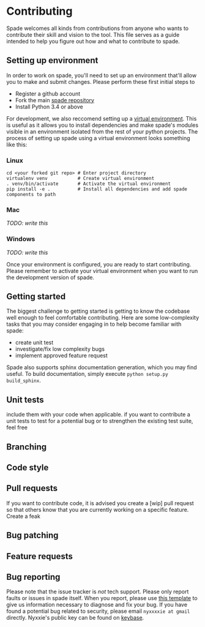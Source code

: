 # Contributing
Spade welcomes all kinds from contributions from anyone who wants to
contribute their skill and vision to the tool.  This file serves as a guide
intended to help you figure out how and what to contribute to spade.

## Setting up environment
In order to work on spade, you'll need to set up an environment that'll allow
you to make and submit changes.  Please perform these first initial steps to
  * Register a github account
  * Fork the main [spade repository][1]
  * Install Python 3.4 or above

For development, we also reccomend setting up a [virtual environment][2].  This
is useful as it allows you to install dependencies and make spade's modules
visible in an environment isolated from the rest of your python projects.  The
process of setting up spade using a virtual environment looks something like
this:

### Linux
```shell
cd <your forked git repo> # Enter project directory
virtualenv venv           # Create virtual environment
. venv/bin/activate       # Activate the virtual environment
pip install -e .          # Install all dependencies and add spade components to path
```

### Mac
*TODO: write this*

### Windows
*TODO: write this*

Once your environment is configured, you are ready to start contributing.
Please remember to activate your virtual environment when you want to run
the development version of spade.

## Getting started
The biggest challenge to getting started is getting to know the codebase well
enough to feel comfortable contributing.  Here are some low-complexity tasks
that you may consider engaging in to help become familiar with spade:
  * create unit test
  * investigate/fix low complexity bugs
  * implement approved feature request

Spade also supports sphinx documentation generation, which you may find useful.
To build documentation, simply execute `python setup.py build_sphinx`.

## Unit tests
include them with your code when applicable.  if you want to contribute a unit
tests to test for a potential bug or to strengthen the existing test suite,
feel free

## Branching

## Code style

## Pull requests
If you want to contribute code, it is advised you create a [wip] pull request
so that others know that you are currently working on a specific feature.
Create a feak

## Bug patching

## Feature requests

## Bug reporting
Please note that the issue tracker is *not* tech support.  Please only report
faults or issues in spade itself.  When you report, please use [this template][3]
to give us information necessary to diagnose and fix your bug.  If you have
found a potential bug related to security, please email `nyxxxxie at gmail`
directly.  Nyxxie's public key can be found on [keybase][4].

[1]: https://github.com/nyxxxie/spade
[2]: https://docs.python-guide.org/en/latest/dev/virtualenvs/
[3]: BUG_TEMPLATE.txt
[4]: https://keybase.io/nyxxie/
